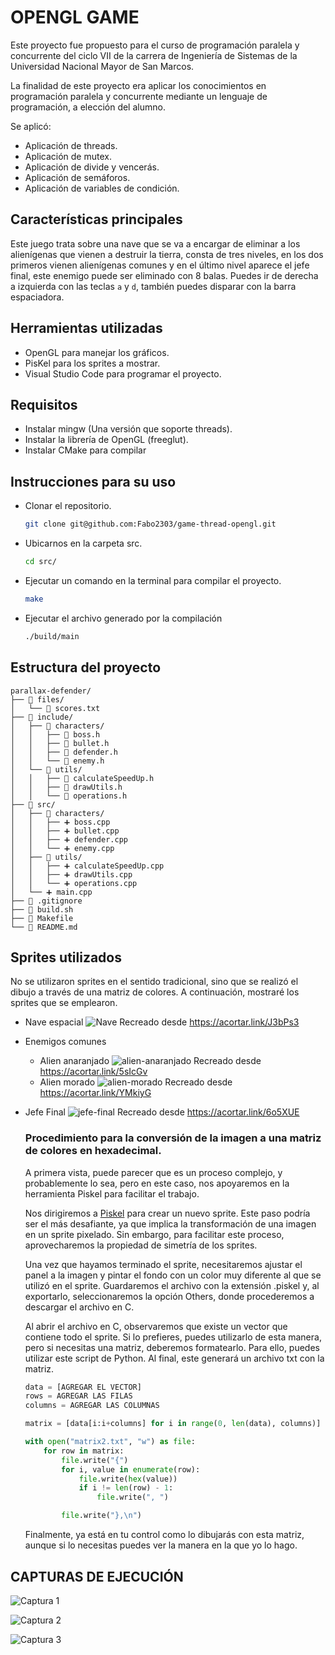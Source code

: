 # OPENGL GAME

Este proyecto fue propuesto para el curso de programación paralela y concurrente del ciclo VII de la carrera de Ingeniería de Sistemas de la Universidad Nacional Mayor de San Marcos.

La finalidad de este proyecto era aplicar los conocimientos en programación paralela y concurrente mediante un lenguaje de programación, a elección del alumno.

Se aplicó:
- Aplicación de threads.
- Aplicación de mutex.
- Aplicación de divide y vencerás.
- Aplicación de semáforos.
- Aplicación de variables de condición.

## Características principales

Este juego trata sobre una nave que se va a encargar de eliminar a los alienígenas que vienen a destruir la tierra, consta de tres niveles, en los dos primeros vienen alienígenas comunes y en el último nivel aparece el jefe final, este enemigo puede ser eliminado con 8 balas. Puedes ir de derecha a izquierda con las teclas `a` y `d`, también puedes disparar con la barra espaciadora.

## Herramientas utilizadas
- OpenGL para manejar los gráficos.
- PisKel para los sprites a mostrar.
- Visual Studio Code para programar el proyecto.

## Requisitos

- Instalar mingw (Una versión que soporte threads).
- Instalar la librería de OpenGL (freeglut).
- Instalar CMake para compilar

## Instrucciones para su uso

- Clonar el repositorio.
  ```bash
  git clone git@github.com:Fabo2303/game-thread-opengl.git
  ```
- Ubicarnos en la carpeta src.
  ```bash
  cd src/
  ```
- Ejecutar un comando en la terminal para compilar el proyecto.
  ```bash
  make
  ```
- Ejecutar el archivo generado por la compilación
  ```bash
  ./build/main
  ```

## Estructura del proyecto

```
parallax-defender/
├── 📁 files/
│   └── 📝 scores.txt
├── 📁 include/
│   ├── 📁 characters/
│   │   ├── 📄 boss.h
│   │   ├── 📄 bullet.h
│   │   ├── 📄 defender.h
│   │   └── 📄 enemy.h
│   └── 📁 utils/
│   │   ├── 📄 calculateSpeedUp.h
│   │   ├── 📄 drawUtils.h
│   │   └── 📄 operations.h
├── 📁 src/
│   ├── 📁 characters/
│   │   ├── ➕ boss.cpp
│   │   ├── ➕ bullet.cpp
│   │   ├── ➕ defender.cpp
│   │   └── ➕ enemy.cpp
│   ├── 📁 utils/
│   │   ├── ➕ calculateSpeedUp.cpp
│   │   ├── ➕ drawUtils.cpp
│   │   └── ➕ operations.cpp
│   └── ➕ main.cpp
├── 📄 .gitignore
├── 📄 build.sh
├── 📄 Makefile
└── 📝 README.md
```

## Sprites utilizados

No se utilizaron sprites en el sentido tradicional, sino que se realizó el dibujo a través de una matriz de colores. A continuación, mostraré los sprites que se emplearon.

- Nave espacial
  ![Nave](https://github.com/Fabo2303/game-thread-opengl/assets/115574987/1e253006-da39-4e41-8e00-6e633fbe295b)
  Recreado desde https://acortar.link/J3bPs3

- Enemigos comunes
  - Alien anaranjado
    ![alien-anaranjado](https://github.com/Fabo2303/game-thread-opengl/assets/115574987/5bd9d729-44c0-4add-ba2d-aec19ed992d7)
    Recreado desde https://acortar.link/5sIcGv
  - Alien morado 
    ![alien-morado](https://github.com/Fabo2303/game-thread-opengl/assets/115574987/b8206514-0258-4bb6-b958-51e6150ac36e)
    Recreado desde https://acortar.link/YMkiyG
- Jefe Final
    ![jefe-final](https://github.com/Fabo2303/game-thread-opengl/assets/115574987/0148402b-0263-4959-b774-2efd7d0b46c9)
    Recreado desde https://acortar.link/6o5XUE

  ### Procedimiento para la conversión de la imagen a una matriz de colores en hexadecimal.

  A primera vista, puede parecer que es un proceso complejo, y probablemente lo sea, pero en este caso, nos apoyaremos en la herramienta Piskel para facilitar el trabajo.

  Nos dirigiremos a [Piskel](https://www.piskelapp.com/) para crear un nuevo sprite. Este paso podría ser el más desafiante, ya que implica la transformación de una imagen en un sprite pixelado. Sin embargo, para facilitar este proceso, aprovecharemos la propiedad de simetría de los sprites.

  Una vez que hayamos terminado el sprite, necesitaremos ajustar el panel a la imagen y pintar el fondo con un color muy diferente al que se utilizó en el sprite. Guardaremos el archivo con la extensión .piskel y, al exportarlo, seleccionaremos la opción Others, donde procederemos a descargar el archivo en C.

  Al abrir el archivo en C, observaremos que existe un vector que contiene todo el sprite. Si lo prefieres, puedes utilizarlo de esta manera, pero si necesitas una matriz, deberemos formatearlo. Para ello, puedes utilizar este script de Python. Al final, este generará un archivo txt con la matriz.
  ```python
  data = [AGREGAR EL VECTOR]
  rows = AGREGAR LAS FILAS
  columns = AGREGAR LAS COLUMNAS

  matrix = [data[i:i+columns] for i in range(0, len(data), columns)]

  with open("matrix2.txt", "w") as file:
      for row in matrix:
          file.write("{")
          for i, value in enumerate(row):
              file.write(hex(value))
              if i != len(row) - 1:
                  file.write(", ")

          file.write("},\n")
  ```
  Finalmente, ya está en tu control como lo dibujarás con esta matriz, aunque si lo necesitas puedes ver la manera en la que yo lo hago.

## CAPTURAS DE EJECUCIÓN

![Captura 1](https://github.com/Fabo2303/game-thread-opengl/assets/115574987/8b824297-58b0-4f17-a2ea-07fcbfa23dcb)

![Captura 2](https://github.com/Fabo2303/game-thread-opengl/assets/115574987/23edf3a4-61a7-4656-be33-514aeda0245a)

![Captura 3](https://github.com/Fabo2303/game-thread-opengl/assets/115574987/4638c9dd-7edb-4039-a2cb-f0cb38561f9b)
